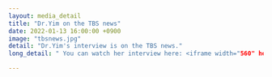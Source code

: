 ```yaml
---
layout: media_detail
title: "Dr.Yim on the TBS news"
date: 2022-01-13 16:00:00 +0900
image: "tbsnews.jpg"
detail: "Dr.Yim's interview is on the TBS news." 
long_detail: " You can watch her interview here: <iframe width="560" height="315" src="https://www.youtube.com/embed/rogz8KA2ZMo" title="YouTube video player" frameborder="0" allow="accelerometer; autoplay; clipboard-write; encrypted-media; gyroscope; picture-in-picture" allowfullscreen></iframe> "

---
```


